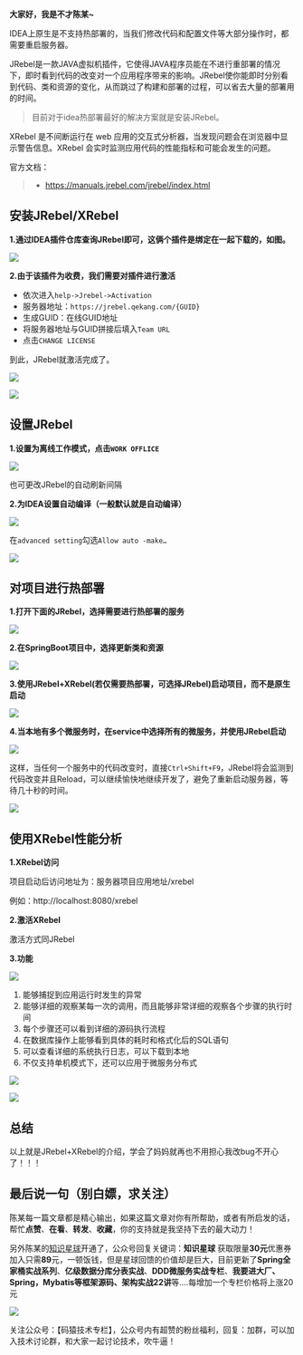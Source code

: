 **大家好，我是不才陈某~**

IDEA上原生是不支持热部署的，当我们修改代码和配置文件等大部分操作时，都需要重启服务器。

JRebel是一款JAVA虚拟机插件，它使得JAVA程序员能在不进行重部署的情况下，即时看到代码的改变对一个应用程序带来的影响。JRebel使你能即时分别看到代码、类和资源的变化，从而跳过了构建和部署的过程，可以省去大量的部署用的时间。

> 目前对于idea热部署最好的解决方案就是安装JRebel。

XRebel 是不间断运行在 web 应用的交互式分析器，当发现问题会在浏览器中显示警告信息。XRebel 会实时监测应用代码的性能指标和可能会发生的问题。

官方文档：

> - https://manuals.jrebel.com/jrebel/index.html

## 安装JRebel/XRebel

**1.通过IDEA插件仓库查询JRebel即可，这俩个插件是绑定在一起下载的，如图。**

![](D:\BlogImage\对象池\31.png)

**2.由于该插件为收费，我们需要对插件进行激活**

- 依次进入`help->Jrebel->Activation`
- 服务器地址：`https://jrebel.qekang.com/{GUID}`
- 生成GUID：在线GUID地址
- 将服务器地址与GUID拼接后填入`Team URL`
- 点击`CHANGE LICENSE`

到此，JRebel就激活完成了。

![](D:\BlogImage\对象池\32.png)

![](D:\BlogImage\对象池\33.png)

## 设置JRebel

**1.设置为离线工作模式，点击`WORK OFFLICE`**

![](D:\BlogImage\对象池\34.png)

也可更改JRebel的自动刷新间隔

**2.为IDEA设置自动编译（一般默认就是自动编译）**

![](D:\BlogImage\对象池\35.png)

在`advanced setting`勾选`Allow auto -make…`

![](D:\BlogImage\对象池\36.png)

## 对项目进行热部署

**1.打开下面的JRebel，选择需要进行热部署的服务**

![](D:\BlogImage\对象池\37.png)

**2.在SpringBoot项目中，选择更新类和资源**

![](D:\BlogImage\对象池\38.png)

**3.使用JRebel+XRebel(若仅需要热部署，可选择JRebel)启动项目，而不是原生启动**

![](D:\BlogImage\对象池\39.png)

**4.当本地有多个微服务时，在service中选择所有的微服务，并使用JRebel启动**

![](D:\BlogImage\对象池\40.png)

这样，当任何一个服务中的代码改变时，直接`Ctrl+Shift+F9`，JRebel将会监测到代码改变并且Reload，可以继续愉快地继续开发了，避免了重新启动服务器，等待几十秒的时间。

![](D:\BlogImage\对象池\41.png)

## 使用XRebel性能分析

**1.XRebel访问**

项目启动后访问地址为：服务器项目应用地址/xrebel

例如：http://localhost:8080/xrebel

**2.激活XRebel**

激活方式同JRebel

**3.功能**

![](https://img-blog.csdnimg.cn/8aa6bbfed18c4c88a80a80f10f36d262.png)

1. 能够捕捉到应用运行时发生的异常
2. 能够详细的观察某每一次的调用，而且能够非常详细的观察各个步骤的执行时间
3. 每个步骤还可以看到详细的源码执行流程
4. 在数据库操作上能够看到具体的耗时和格式化后的SQL语句
5. 可以查看详细的系统执行日志，可以下载到本地
6. 不仅支持单机模式下，还可以应用于微服务分布式

![](D:\BlogImage\对象池\42.png)

![](D:\BlogImage\对象池\43.png)

## 总结

以上就是JRebel+XRebel的介绍，学会了妈妈就再也不用担心我改bug不开心了！！！

## 最后说一句（别白嫖，求关注）

陈某每一篇文章都是精心输出，如果这篇文章对你有所帮助，或者有所启发的话，帮忙**点赞**、**在看**、**转发**、**收藏**，你的支持就是我坚持下去的最大动力！

另外陈某的[知识星球](https://mp.weixin.qq.com/s?__biz=MzU3MDAzNDg1MA==&mid=2247523057&idx=1&sn=32b42c6b0ac41b48785b7c0d24ce344a&chksm=fcf7453ccb80cc2a4a6cf38d5b9ab0354f09f270418bf4ff5eeb832b020aedabd561979b712d&token=1260267649&lang=zh_CN#rd)开通了，公众号回复关键词：**知识星球** 获取限量**30元**优惠券加入只需**89**元，一顿饭钱，但是星球回馈的价值却是巨大，目前更新了**Spring全家桶实战系列**、**亿级数据分库分表实战**、**DDD微服务实战专栏**、**我要进大厂、Spring，Mybatis等框架源码、架构实战22讲**等....每增加一个专栏价格将上涨20元

![](https://mmbiz.qpic.cn/mmbiz_png/19cc2hfD2rBvqdy8J18dlib7KepGcvuW08g7COtYpQvVoZzRtQFLgaW1GxibV1vsWMQ27S4wsOlt1ySoh3uEAeIw/640?wx_fmt=png&wxfrom=5&wx_lazy=1&wx_co=1)

关注公众号：【码猿技术专栏】，公众号内有超赞的粉丝福利，回复：加群，可以加入技术讨论群，和大家一起讨论技术，吹牛逼！